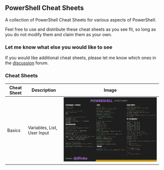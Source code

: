 ## PowerShell Cheat Sheets

A collection of PowerShell Cheat Sheets for various aspects of PowerShell.

Feel free to use and distribute these cheat sheets as you see fit, so long as you do not modify them and claim them as your own.

### Let me know what else you would like to see

If you would like additional cheat sheets, please let me know which ones in the [discussion](https://github.com/dfinke/PowerShellCheatSheets/discussions) forum.

### Cheat Sheets

| Cheat Sheet | Description | Image |
|-------------|-------------|-------|
| Basics | Variables, List, User Input |![](PowerShellCheatSheet-Basics.png)